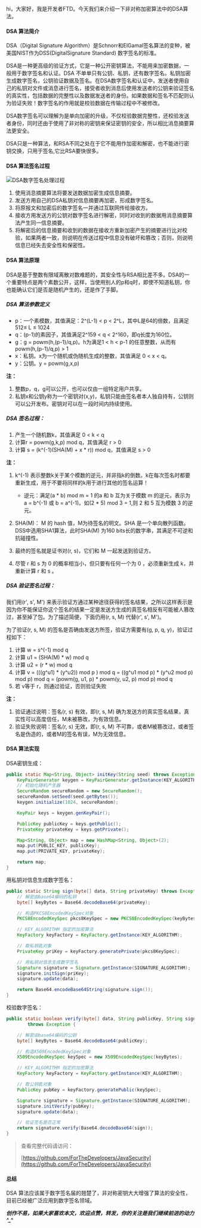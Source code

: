 hi，大家好，我是开发者FTD。今天我们来介绍一下非对称加密算法中的DSA算法。

#### DSA 算法简介

DSA（Digital Signature Algorithm）是Schnorr和ElGamal签名算法的变种，被美国NIST作为DSS(DigitalSignature Standard) 数字签名的标准。 

DSA是一种更高级的验证方式，它是一种公开密钥算法，不能用来加密数据，一般用于数字签名和认证。DSA 不单单只有公钥、私钥，还有数字签名。私钥加密生成数字签名，公钥验证数据及签名。在DSA数字签名和认证中，发送者使用自己的私钥对文件或消息进行签名，接受者收到消息后使用发送者的公钥来验证签名的真实性，包括数据的完整性以及数据发送者的身份。如果数据和签名不匹配则认为验证失败！数字签名的作用就是校验数据在传输过程中不被修改。

DSA数字签名可以理解为是单向加密的升级，不仅校验数据完整性，还校验发送者身份，同时还由于使用了非对称的密钥来保证密钥的安全，所以相比消息摘要算法更安全。

DSA只是一种算法，和RSA不同之处在于它不能用作加密和解密，也不能进行密钥交换，只用于签名,它比RSA要快很多。

#### DSA 算法签名过程

![DSA数字签名处理过程](C:\Users\loading\Documents\mdnice\我是开发者\【专题】加密算法\dsa\DSA数字签名处理过程.png)

1. 使用消息摘要算法将要发送数据加密生成信息摘要。
2. 发送方用自己的DSA私钥对信息摘要再加密，形成数字签名。 
3. 将原报文和加密后的数字签名一并通过互联网传给接收方。 
4. 接收方用发送方的公钥对数字签名进行解密，同时对收到的数据用消息摘要算法产生同一信息摘要。
5. 将解密后的信息摘要和收到的数据在接收方重新加密产生的摘要进行比对校验，如果两者一致，则说明在传送过程中信息没有破坏和篡改；否则，则说明信息已经失去安全性和保密性。

#### DSA 算法原理

DSA是基于整数有限域离散对数难题的，其安全性与RSA相比差不多。DSA的一个重要特点是两个素数公开，这样，当使用别人的p和q时，即使不知道私钥，你也能确认它们是否是随机产生的，还是作了手脚。

##### DSA 算法参数定义

- p：一个素模数，其值满足：2^(L-1) < p < 2^L，其中L是64的倍数，且满足512≤ L ≤ 1024
- q：(p-1)的素因子，其值满足2^159 < q < 2^160，即q长度为160位。
- g：g = powm(h,(p-1)/q,p)。h为满足1 < h < p-1 的任意整数，从而有powm(h,(p-1)/q,p) > 1
- x：私钥。x为一个随机或伪随机生成的整数，其值满足 0 < x < q。
- y：公钥。y = powm(g,x,p)

**注：**

1. 整数p，q，g可以公开，也可以仅由一组特定用户共享。
2. 私钥x和公钥y称为一个密钥对(x,y)，私钥只能由签名者本人独自持有，公钥则可以公开发布。密钥对可以在一段时间内持续使用。

##### DSA 签名过程：

1. 产生一个随机数k，其值满足 0 < k < q
2. 计算r = powm(g,k,p) mod q，其值满足 r > 0
3. 计算 s = (k^(-1)(SHA(M) + x * r)) mod q，其值满足 s > 0

**注：**

1. k^(-1) 表示整数k关于某个模数的逆元，并非指k的倒数。k在每次签名时都要重新生成，用于不要将同样的k用于进行其他的签名运算！

   - 逆元：满足(a * b) mod m = 1 的a 和 b 互为关于模数 m 的逆元，表示为 a = b^(-1) 或 b = a^(-1)。如(2 * 5) mod 3 = 1,则 2 和 5 互为模数 3 的逆元。

2. SHA(M)： M 的 hash 值，M为待签名的明文。SHA 是一个单向散列函数。DSS中选用SHA1算法，此时SHA(M) 为160 bits长的数字串，其满足不可逆和抗碰撞性。

3. 最终的签名就是证书对(r, s)，它们和 M 一起发送到验证方。

4. 尽管 r 和 s 为 0 的概率相当小，但只要有任何一个为 0 ，必须重新生成 k，并重新计算 r 和 s 。


##### DSA 验证签名过程：

我们用(r', s', M') 来表示验证方通过某种途径获得的签名结果，之所以这样表示是因为你不能保证你这个签名的结果一定是发送方生成的真签名相反有可能被人篡改过，甚至掉了包。为了描述简便，下面仍用(r, s, M) 代替(r', s', M')。

为了验证(r, s, M) 的签名是否确由发送方所签，验证方需要有(g, p, q, y)，验证过程如下：

1. 计算 w = s^(-1) mod q
2. 计算 u1 = (SHA(M) * w) mod q
3. 计算 u2 = (r * w) mod q
4. 计算 v = (((g^u1) * (y^u2)) mod p ) mod q = ((g^u1 mod p) * (y^u2 mod p) mod p) mod q = (powm(g, u1, p) * powm(y, u2, p) mod p) mod q
5. 若 v等于 r，则通过验证，否则验证失败

**注：**

1. 验证通过说明：签名(r, s) 有效，即(r, s, M)  确为发送方的真实签名结果，真实性可以高度信任，M未被篡改，为有效信息。
2. 验证失败说明：签名(r, s) 无效，即(r, s, M) 不可靠，或者M被篡改过，或者签名是伪造的，或者M的签名有误，M为无效信息。

#### DSA 算法实现

DSA密钥生成：

```java
public static Map<String, Object> initKey(String seed) throws Exception {
    KeyPairGenerator keygen = KeyPairGenerator.getInstance(KEY_ALGORITHM);
    // 初始化随机产生器   
    SecureRandom secureRandom = new SecureRandom();
    secureRandom.setSeed(seed.getBytes());
    keygen.initialize(1024, secureRandom);

    KeyPair keys = keygen.genKeyPair();

    PublicKey publicKey = keys.getPublic();
    PrivateKey privateKey = keys.getPrivate();

    Map<String, Object> map = new HashMap<String, Object>(2);
    map.put(PUBLIC_KEY, publicKey);
    map.put(PRIVATE_KEY, privateKey);

    return map;
}
```

用私钥对信息生成数字签名：

```java
public static String sign(byte[] data, String privateKey) throws Exception {
    // 解密由base64编码的私钥   
    byte[] keyBytes = Base64.decodeBase64(privateKey);

    // 构造PKCS8EncodedKeySpec对象   
    PKCS8EncodedKeySpec pkcs8KeySpec = new PKCS8EncodedKeySpec(keyBytes);

    // KEY_ALGORITHM 指定的加密算法   
    KeyFactory keyFactory = KeyFactory.getInstance(KEY_ALGORITHM);

    // 取私钥匙对象   
    PrivateKey priKey = keyFactory.generatePrivate(pkcs8KeySpec);

    // 用私钥对信息生成数字签名   
    Signature signature = Signature.getInstance(SIGNATURE_ALGORITHM);
    signature.initSign(priKey);
    signature.update(data);

    return Base64.encodeBase64String(signature.sign());
}
```

校验数字签名：

```java
public static boolean verify(byte[] data, String publicKey, String sign)
        throws Exception {

    // 解密由base64编码的公钥   
    byte[] keyBytes = Base64.decodeBase64(publicKey);

    // 构造X509EncodedKeySpec对象   
    X509EncodedKeySpec keySpec = new X509EncodedKeySpec(keyBytes);

    // KEY_ALGORITHM 指定的加密算法   
    KeyFactory keyFactory = KeyFactory.getInstance(KEY_ALGORITHM);

    // 取公钥匙对象   
    PublicKey pubKey = keyFactory.generatePublic(keySpec);

    Signature signature = Signature.getInstance(SIGNATURE_ALGORITHM);
    signature.initVerify(pubKey);
    signature.update(data);

    // 验证签名是否正常   
    return signature.verify(Base64.decodeBase64(sign));
}
```

> 查看完整代码请访问：
>
> [https://github.com/ForTheDevelopers/JavaSecurity](https://github.com/ForTheDevelopers/JavaSecurity)

#### 总结

DSA 算法应该属于数字签名届的翘楚了，非对称密钥大大增强了算法的安全性，目前已经被广泛应用到数字签名领域。

***创作不易，如果大家喜欢本文，欢迎点赞，转发，你的关注是我们继续前进的动力^_^***



   

   
